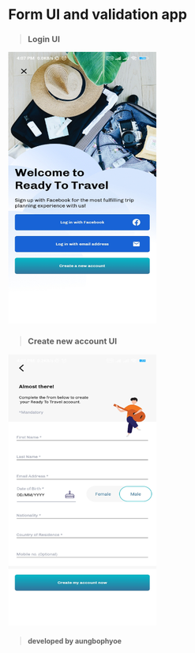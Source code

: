 # Form UI and validation app

> ### Login UI
<img src="./ss/form_1.jpg" width="300" height="550">
<br>

> ### Create new account UI
<img src="./ss/form_2.jpg" width="300" height="550">
<br>


> #### developed by aungbophyoe